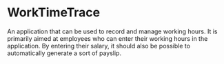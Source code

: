 # WorkTimeTrace
An application that can be used to record and manage working hours. It is primarily aimed at employees who can enter their working hours in the application. By entering their salary, it should also be possible to automatically generate a sort of payslip.
